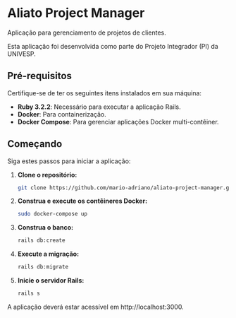 # Aliato Project Manager

Aplicação para gerenciamento de projetos de clientes.

Esta aplicação foi desenvolvida como parte do Projeto Integrador (PI) da UNIVESP.

## Pré-requisitos

Certifique-se de ter os seguintes itens instalados em sua máquina:

- **Ruby 3.2.2**: Necessário para executar a aplicação Rails.
- **Docker**: Para containerização.
- **Docker Compose**: Para gerenciar aplicações Docker multi-contêiner.

## Começando

Siga estes passos para iniciar a aplicação:

1. **Clone o repositório:**

   ```sh
   git clone https://github.com/mario-adriano/aliato-project-manager.git
   ```

2. **Construa e execute os contêineres Docker:**

   ```sh
   sudo docker-compose up
   ```

3. **Construa o banco:**

   ```sh
   rails db:create
   ```

4. **Execute a migração:**

   ```sh
   rails db:migrate
   ```

5. **Inicie o servidor Rails:**

   ```sh
   rails s
   ```

A aplicação deverá estar acessível em http://localhost:3000.
